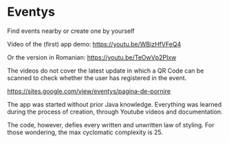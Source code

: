 # Eventys
Find events nearby or create one by yourself 

Video of the (first) app demo:
https://youtu.be/WBizHfVFeQ4

Or the version in Romanian:
https://youtu.be/TeOwVp2PIxw

The videos do not cover the latest update in which a QR Code can be scanned to check whether the user has registered in the event.

https://sites.google.com/view/eventys/pagina-de-pornire

The app was started without prior Java knowledge. Everything was learned during the process of creation, through Youtube videos and documentation. 

The code, however, defies every written and unwritten law of styling. For those wondering, the max cyclomatic complexity is 25.
